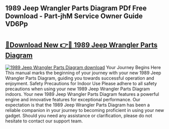 ## 1989 Jeep Wrangler Parts Diagram PDf Free Download - Part-jhM Service Owner Guide VD6Pp

# <h2><a href="http://dfu814.blite.top/?on=1989+Jeep+Wrangler+Parts+Diagram">🔗Download New 👉🔴 1989 Jeep Wrangler Parts Diagram</a></h2>

[![1989 Jeep Wrangler Parts Diagram download](https://i.imgur.com/lujVjoI.png)](http://dfu814.blite.top/?on=1989+Jeep+Wrangler+Parts+Diagram)
Your Journey Begins Here This manual marks the beginning of your journey with your new 1989 Jeep Wrangler Parts Diagram, guiding you towards successful operation and enjoyment. Safety Precautions for Indoor Use Please adhere to all safety precautions when using your new 1989 Jeep Wrangler Parts Diagram indoors. Your new 1989 Jeep Wrangler Parts Diagram features a powerful engine and innovative features for exceptional performance. Our expectation is that the 1989 Jeep Wrangler Parts Diagram has been a reliable companion in your journey to becoming proficient in using your new gadget. Should you need any assistance or clarification, please do not hesitate to contact our support team.
